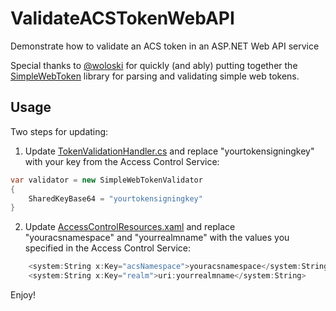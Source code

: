 ValidateACSTokenWebAPI
======================

Demonstrate how to validate an ACS token in an ASP.NET Web API service

Special thanks to [@woloski](http://twitter.com/#!/woloski) for quickly (and ably) putting
together the [SimpleWebToken](https://github.com/auth10/SimpleWebToken) library for
parsing and validating simple web tokens.

## Usage

Two steps for updating:

1) Update [TokenValidationHandler.cs](https://github.com/wadewegner/ValidateACSTokenWebAPI/blob/master/WebAPI/TokenValidationHandler.cs)
and replace "yourtokensigningkey" with your key from the Access Control Service:

```cs
var validator = new SimpleWebTokenValidator 
{
	SharedKeyBase64 = "yourtokensigningkey"	
}
```

2) Update [AccessControlResources.xaml](https://github.com/wadewegner/ValidateACSTokenWebAPI/blob/master/PhoneApp/Resources/AccessControlResources.xaml)
and replace "youracsnamespace" and "yourrealmname" with the values you specified in
the Access Control Service:

```cs
    <system:String x:Key="acsNamespace">youracsnamespace</system:String>
    <system:String x:Key="realm">uri:yourrealmname</system:String>
```

Enjoy!
